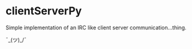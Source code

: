 # clientServerPy
Simple implementation of an IRC like client server communication...thing.

¯\_(ツ)_/¯
